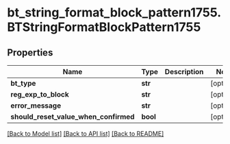 # bt_string_format_block_pattern1755.BTStringFormatBlockPattern1755

## Properties
Name | Type | Description | Notes
------------ | ------------- | ------------- | -------------
**bt_type** | **str** |  | [optional] 
**reg_exp_to_block** | **str** |  | [optional] 
**error_message** | **str** |  | [optional] 
**should_reset_value_when_confirmed** | **bool** |  | [optional] 

[[Back to Model list]](../README.md#documentation-for-models) [[Back to API list]](../README.md#documentation-for-api-endpoints) [[Back to README]](../README.md)


